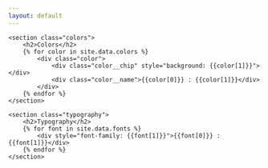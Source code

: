 ```yaml
---
layout: default
---
```


<div class="patterns">

	<section class="colors">
		<h2>Colors</h2>
		{% for color in site.data.colors %}
			<div class="color">
				<div class="color__chip" style="background: {{color[1]}}"></div>
				<div class="color__name">{{color[0]}} : {{color[1]}}</div>
			</div>
		{% endfor %}
	</section>

	<section class="typography">
		<h2>Typography</h2>
		{% for font in site.data.fonts %}
			<div style="font-family: {{font[1]}}">{{font[0]}} : {{font[1]}}</div>
		{% endfor %}
	</section>
</div>

